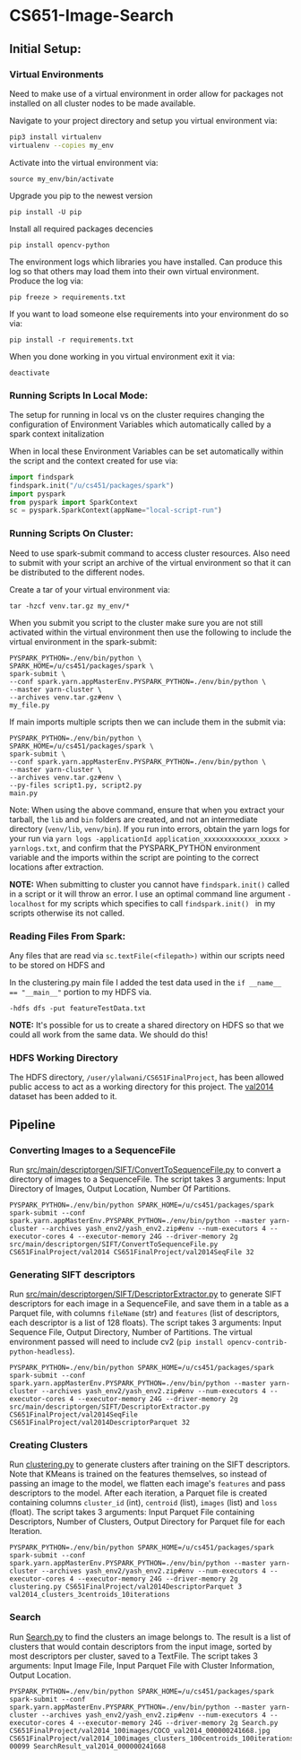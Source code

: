 # CS651-Image-Search

## Initial Setup:

### Virtual Environments

Need  to make use of a virtual environment in order allow for packages not installed on all cluster nodes to be made available.

Navigate to your project directory and setup you virtual environment via:

```bash
pip3 install virtualenv
virtualenv --copies my_env
```

 Activate into the virtual environment  via:

```
source my_env/bin/activate
```

Upgrade you pip to the newest version

```
pip install -U pip
```

Install all required  packages decencies

```
pip install opencv-python
```

The environment logs which libraries you have installed. Can produce this log so that others may load them into their own virtual environment. Produce the log via:

```
pip freeze > requirements.txt
```

If you want to load someone else requirements into your environment do so via:

```
pip install -r requirements.txt
```

When you done working in you virtual environment exit it via:

```
deactivate
```

### Running Scripts In Local  Mode:

The setup for running in local vs on the cluster requires changing the configuration of Environment Variables which automatically called by a spark context initalization

When in local these  Environment Variables can be set automatically within the script and the context created for use via:

```python
import findspark
findspark.init("/u/cs451/packages/spark")
import pyspark
from pyspark import SparkContext
sc = pyspark.SparkContext(appName="local-script-run")

```

### Running Scripts On Cluster:

Need to use spark-submit command to access cluster resources.  Also need to submit with your script an archive of the virtual environment so that it can be distributed to the different nodes.

Create a tar of your virtual environment via:

```
tar -hzcf venv.tar.gz my_env/*
```

When you submit you script to the cluster  make sure you are not still activated within the virtual environment then use the following to include the virtual environment in the spark-submit:

```
PYSPARK_PYTHON=./env/bin/python \ 
SPARK_HOME=/u/cs451/packages/spark \
spark-submit \
--conf spark.yarn.appMasterEnv.PYSPARK_PYTHON=./env/bin/python \
--master yarn-cluster \
--archives venv.tar.gz#env \
my_file.py 
```

If main imports multiple scripts then we can include them in the submit via:

```
PYSPARK_PYTHON=./env/bin/python \ 
SPARK_HOME=/u/cs451/packages/spark \
spark-submit \
--conf spark.yarn.appMasterEnv.PYSPARK_PYTHON=./env/bin/python \
--master yarn-cluster \
--archives venv.tar.gz#env \
--py-files script1.py, script2.py
main.py 
```

Note: When using the above command, ensure that when you extract your tarball, the `lib` and `bin` folders are created, and not an intermediate directory (`venv/lib`, `venv/bin`). If you run into errors, obtain the yarn logs for your run via `yarn logs -applicationId application_xxxxxxxxxxxxx_xxxxx > yarnlogs.txt`, and confirm that the PYSPARK_PYTHON environment variable and the imports within the script are pointing to the correct locations after extraction.

**NOTE:** When submitting to cluster you cannot have  `findspark.init()`   called  in a script or it will throw an error.  I use an optimal command line argument  `-localhost`  for my scripts which specifies to call   `findspark.init() ` in my scripts otherwise its not called.

### Reading Files From Spark:

Any files that are read via  `sc.textFile(<filepath>)`  within our scripts need to be stored on HDFS and 

In the clustering.py main file  I added the  test data used in the `if __name__ == "__main__"`  portion   to my HDFS via. 

```
-hdfs dfs -put featureTestData.txt
```

**NOTE:** It's possible for us to create a shared directory on HDFS so that we could all work from the same data. We should do this!

### HDFS Working Directory

The HDFS directory, `/user/ylalwani/CS651FinalProject`, has been allowed public access to act as a working directory for this project. The [val2014](https://cocodataset.org/#download) dataset has been added to it.


## Pipeline

### Converting Images to a SequenceFile

Run [src/main/descriptorgen/SIFT/ConvertToSequenceFile.py](https://github.com/rayyan17/CS651-Auto-Image-Captioning/blob/main/src/main/descriptorgen/SIFT/ConvertToSequenceFile.py) to convert a directory of images to a SequenceFile. The script takes 3 arguments: Input Directory of Images, Output Location, Number Of Partitions.

```
PYSPARK_PYTHON=./env/bin/python SPARK_HOME=/u/cs451/packages/spark spark-submit --conf spark.yarn.appMasterEnv.PYSPARK_PYTHON=./env/bin/python --master yarn-cluster --archives yash_env2/yash_env2.zip#env --num-executors 4 --executor-cores 4 --executor-memory 24G --driver-memory 2g src/main/descriptorgen/SIFT/ConvertToSequenceFile.py CS651FinalProject/val2014 CS651FinalProject/val2014SeqFile 32
```

### Generating SIFT descriptors

Run [src/main/descriptorgen/SIFT/DescriptorExtractor.py](https://github.com/rayyan17/CS651-Auto-Image-Captioning/blob/main/src/main/descriptorgen/SIFT/DescriptorExtractor.py) to generate SIFT descriptors for each image in a SequenceFile, and save them in a table as a Parquet file, with columns `fileName` (str) and `features` (list of descriptors, each descriptor is a list of 128 floats). The script takes 3 arguments: Input Sequence File, Output Directory, Number of Partitions. The virtual environment passed will need to include cv2 (`pip install opencv-contrib-python-headless`).

```
PYSPARK_PYTHON=./env/bin/python SPARK_HOME=/u/cs451/packages/spark spark-submit --conf spark.yarn.appMasterEnv.PYSPARK_PYTHON=./env/bin/python --master yarn-cluster --archives yash_env2/yash_env2.zip#env --num-executors 4 --executor-cores 4 --executor-memory 24G --driver-memory 2g src/main/descriptorgen/SIFT/DescriptorExtractor.py CS651FinalProject/val2014SeqFile CS651FinalProject/val2014DescriptorParquet 32
```

### Creating Clusters

Run [clustering.py](https://github.com/rayyan17/CS651-Auto-Image-Captioning/blob/main/clustering.py) to generate clusters after training on the SIFT descriptors. Note that KMeans is trained on the features themselves, so instead of passing an image to the model, we flatten each image's `features` and pass descriptors to the model. After each iteration, a Parquet file is created containing columns `cluster_id` (int), `centroid` (list), `images` (list) and `loss` (float). The script takes 3 arguments: Input Parquet File containing Descriptors, Number of Clusters, Output Directory for Parquet file for each Iteration.

```
PYSPARK_PYTHON=./env/bin/python SPARK_HOME=/u/cs451/packages/spark spark-submit --conf spark.yarn.appMasterEnv.PYSPARK_PYTHON=./env/bin/python --master yarn-cluster --archives yash_env2/yash_env2.zip#env --num-executors 4 --executor-cores 4 --executor-memory 24G --driver-memory 2g clustering.py CS651FinalProject/val2014DescriptorParquet 3 val2014_clusters_3centroids_10iterations
```

### Search

Run [Search.py](https://github.com/rayyan17/CS651-Auto-Image-Captioning/blob/main/Search.py) to find the clusters an image belongs to. The result is a list of clusters that would contain descriptors from the input image, sorted by most descriptors per cluster, saved to a TextFile. The script takes 3 arguments: Input Image File, Input Parquet File with Cluster Information, Output Location.

```
PYSPARK_PYTHON=./env/bin/python SPARK_HOME=/u/cs451/packages/spark spark-submit --conf spark.yarn.appMasterEnv.PYSPARK_PYTHON=./env/bin/python --master yarn-cluster --archives yash_env2/yash_env2.zip#env --num-executors 4 --executor-cores 4 --executor-memory 24G --driver-memory 2g Search.py CS651FinalProject/val2014_100images/COCO_val2014_000000241668.jpg CS651FinalProject/val2014_100images_clusters_100centroids_100iterations/Iteration-00099 SearchResult_val2014_000000241668
```